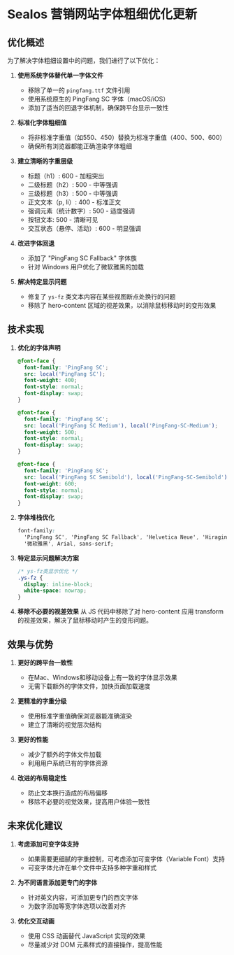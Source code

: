 # Sealos 营销网站字体粗细优化更新

## 优化概述

为了解决字体粗细设置中的问题，我们进行了以下优化：

1. **使用系统字体替代单一字体文件**
   - 移除了单一的 `pingfang.ttf` 文件引用
   - 使用系统原生的 PingFang SC 字体（macOS/iOS）
   - 添加了适当的回退字体机制，确保跨平台显示一致性

2. **标准化字体粗细值**
   - 将非标准字重值（如550、450）替换为标准字重值（400、500、600）
   - 确保所有浏览器都能正确渲染字体粗细

3. **建立清晰的字重层级**
   - 标题（h1）: 600 - 加粗突出
   - 二级标题（h2）: 500 - 中等强调
   - 三级标题（h3）: 500 - 中等强调
   - 正文文本（p, li）: 400 - 标准正文
   - 强调元素（统计数字）: 500 - 适度强调
   - 按钮文本: 500 - 清晰可见
   - 交互状态（悬停、活动）: 600 - 明显强调

4. **改进字体回退**
   - 添加了 "PingFang SC Fallback" 字体族
   - 针对 Windows 用户优化了微软雅黑的加载

5. **解决特定显示问题**
   - 修复了 `ys-fz` 类文本内容在某些视图断点处换行的问题
   - 移除了 hero-content 区域的视差效果，以消除鼠标移动时的变形效果

## 技术实现

1. **优化的字体声明**

   ```css
   @font-face {
     font-family: 'PingFang SC';
     src: local('PingFang SC');
     font-weight: 400;
     font-style: normal;
     font-display: swap;
   }

   @font-face {
     font-family: 'PingFang SC';
     src: local('PingFang SC Medium'), local('PingFang-SC-Medium');
     font-weight: 500;
     font-style: normal;
     font-display: swap;
   }

   @font-face {
     font-family: 'PingFang SC';
     src: local('PingFang SC Semibold'), local('PingFang-SC-Semibold');
     font-weight: 600;
     font-style: normal;
     font-display: swap;
   }
   ```

2. **字体堆栈优化**

   ```css
   font-family:
     'PingFang SC', 'PingFang SC Fallback', 'Helvetica Neue', 'Hiragino Sans GB', 'Microsoft YaHei',
     '微软雅黑', Arial, sans-serif;
   ```

3. **特定显示问题解决方案**

   ```css
   /* ys-fz类显示优化 */
   .ys-fz {
     display: inline-block;
     white-space: nowrap;
   }
   ```

4. **移除不必要的视差效果**
   从 JS 代码中移除了对 hero-content 应用 transform 的视差效果，解决了鼠标移动时产生的变形问题。

## 效果与优势

1. **更好的跨平台一致性**
   - 在Mac、Windows和移动设备上有一致的字体显示效果
   - 无需下载额外的字体文件，加快页面加载速度

2. **更精准的字重分级**
   - 使用标准字重值确保浏览器能准确渲染
   - 建立了清晰的视觉层次结构

3. **更好的性能**
   - 减少了额外的字体文件加载
   - 利用用户系统已有的字体资源

4. **改进的布局稳定性**
   - 防止文本换行造成的布局偏移
   - 移除不必要的视觉效果，提高用户体验一致性

## 未来优化建议

1. **考虑添加可变字体支持**
   - 如果需要更细腻的字重控制，可考虑添加可变字体（Variable Font）支持
   - 可变字体允许在单个文件中支持多种字重和样式

2. **为不同语言添加更专门的字体**
   - 针对英文内容，可添加更专门的西文字体
   - 为数字添加等宽字体选项以改善对齐

3. **优化交互动画**
   - 使用 CSS 动画替代 JavaScript 实现的效果
   - 尽量减少对 DOM 元素样式的直接操作，提高性能

